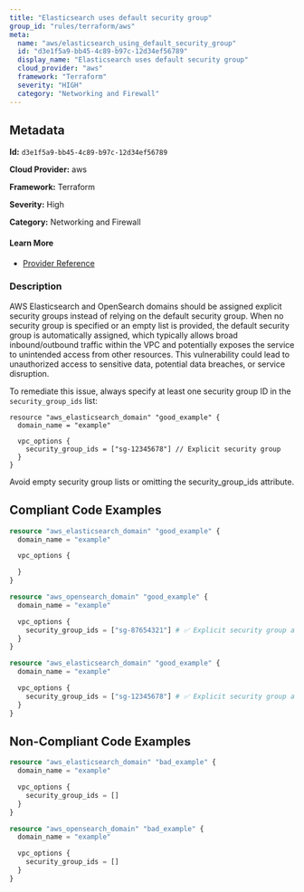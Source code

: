 ```yaml
---
title: "Elasticsearch uses default security group"
group_id: "rules/terraform/aws"
meta:
  name: "aws/elasticsearch_using_default_security_group"
  id: "d3e1f5a9-bb45-4c89-b97c-12d34ef56789"
  display_name: "Elasticsearch uses default security group"
  cloud_provider: "aws"
  framework: "Terraform"
  severity: "HIGH"
  category: "Networking and Firewall"
---
```

## Metadata

**Id:** `d3e1f5a9-bb45-4c89-b97c-12d34ef56789`

**Cloud Provider:** aws

**Framework:** Terraform

**Severity:** High

**Category:** Networking and Firewall

#### Learn More

 - [Provider Reference](https://registry.terraform.io/providers/hashicorp/aws/latest/docs/resources/elasticsearch_domain#vpc_options)

### Description

 AWS Elasticsearch and OpenSearch domains should be assigned explicit security groups instead of relying on the default security group. When no security group is specified or an empty list is provided, the default security group is automatically assigned, which typically allows broad inbound/outbound traffic within the VPC and potentially exposes the service to unintended access from other resources. This vulnerability could lead to unauthorized access to sensitive data, potential data breaches, or service disruption.

To remediate this issue, always specify at least one security group ID in the `security_group_ids` list:

```
resource "aws_elasticsearch_domain" "good_example" {
  domain_name = "example"

  vpc_options {
    security_group_ids = ["sg-12345678"] // Explicit security group
  }
}
```

Avoid empty security group lists or omitting the security_group_ids attribute.


## Compliant Code Examples
```terraform
resource "aws_elasticsearch_domain" "good_example" {
  domain_name = "example"

  vpc_options {

  }
}

```

```terraform
resource "aws_opensearch_domain" "good_example" {
  domain_name = "example"

  vpc_options {
    security_group_ids = ["sg-87654321"] # ✅ Explicit security group assigned
  }
}

```

```terraform
resource "aws_elasticsearch_domain" "good_example" {
  domain_name = "example"

  vpc_options {
    security_group_ids = ["sg-12345678"] # ✅ Explicit security group assigned
  }
}

```
## Non-Compliant Code Examples
```terraform
resource "aws_elasticsearch_domain" "bad_example" {
  domain_name = "example"

  vpc_options {
    security_group_ids = []
  }
}

resource "aws_opensearch_domain" "bad_example" {
  domain_name = "example"

  vpc_options {
    security_group_ids = []
  }
}

```